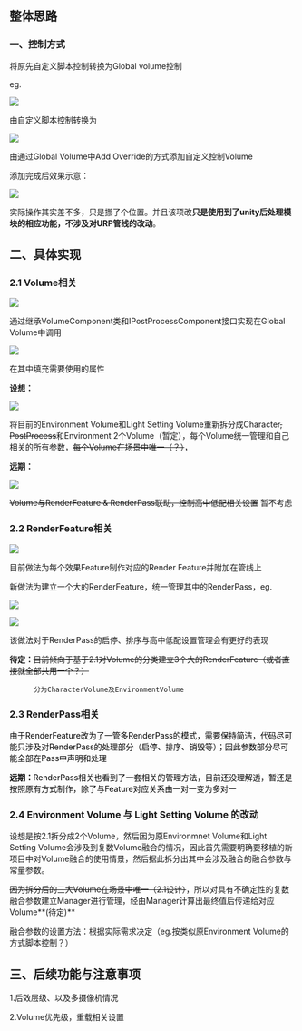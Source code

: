 ## 整体思路
### 一、控制方式
将原先自定义脚本控制转换为Global volume控制

eg.

![](https://cdn.nlark.com/yuque/0/2024/png/45354151/1718677494650-c00de766-5ac9-4ade-8761-b3b72bf4289a.png)

由自定义脚本控制转换为

![](https://cdn.nlark.com/yuque/0/2024/png/45354151/1718677813492-88560188-4094-4604-b047-58f222b6db98.png)

由通过Global Volume中Add Override的方式添加自定义控制Volume

添加完成后效果示意：

![](https://cdn.nlark.com/yuque/0/2024/png/45354151/1718678170150-3a3fa29b-d476-42d8-9cc3-2f6f5890fb13.png)

实际操作其实差不多，只是挪了个位置。并且该项改**只是使用到了unity后处理模块的相应功能，不涉及对URP管线的改动**。



## 二、具体实现
### 2.1 Volume相关
![](https://cdn.nlark.com/yuque/0/2024/png/45354151/1718680589309-5ba21f38-6acd-487b-8906-64b87812c88f.png)

通过继承VolumeComponent类和IPostProcessComponent接口实现在Global Volume中调用

![](https://cdn.nlark.com/yuque/0/2024/png/45354151/1718680876027-28394523-02b8-40d1-9245-3ea3a6dd6c24.png)

在其中填充需要使用的属性



**设想：**

![](https://cdn.nlark.com/yuque/0/2024/png/45354151/1718681319550-0762547f-0ab1-4167-9db3-06b08eb2ccb7.png)

将目前的Environment Volume和Light Setting Volume重新拆分成Character~~, PostProcess~~和Environment 2个Volume（暂定），每个Volume统一管理和自己相关的所有参数，~~每个Volume在场景中唯一（？）~~，







**远期：**

![](https://cdn.nlark.com/yuque/0/2024/png/45354151/1718681673867-2fd21330-baa9-42dc-ac33-c2cedd9afee9.png)

~~Volume与RenderFeature & RenderPass联动，控制高中低配相关设置~~  暂不考虑



### 2.2 RenderFeature相关
![](https://cdn.nlark.com/yuque/0/2024/png/45354151/1718676309375-760bd624-ad98-403e-8fa0-411a1353aeaf.png)

目前做法为每个效果Feature制作对应的Render Feature并附加在管线上

新做法为建立一个大的RenderFeature，统一管理其中的RenderPass，eg.

![](https://cdn.nlark.com/yuque/0/2024/png/45354151/1718682898190-af26d2d7-5e21-4366-b89c-293d2110615c.png)

![](https://cdn.nlark.com/yuque/0/2024/png/45354151/1718682935614-16c04ce9-c96f-457b-ace8-62494615d1fa.png)

该做法对于RenderPass的启停、排序与高中低配设置管理会有更好的表现



**待定：**~~目前倾向于基于2.1对Volume的分类建立3个大的RenderFeature（或者直接就全部共用一个？）~~

          分为CharacterVolume及EnvironmentVolume



### 2.3 RenderPass相关
<font style="color:#000000;">由于RenderFeature改为了一管多RenderPass的模式，需要保持简洁，代码尽可能只涉及对RenderPass的处理部分（启停、排序、销毁等）；因此参数部分尽可能全部在Pass中声明和处理</font>

**<font style="color:#000000;"></font>**

**<font style="color:#000000;">远期：</font>**<font style="color:#000000;">RenderPass相关也看到了一套相关的管理方法，目前还没理解透，暂还是按照原有方式制作，除了与Feature对应关系由一对一变为多对一</font>



### 2.4 Environment Volume 与 Light Setting Volume 的改动
设想是按2.1拆分成2个Volume，然后因为原Environmnet Volume和Light Setting Volume会涉及到复数Volume融合的情况，因此首先需要明确要移植的新项目中对Volume融合的使用情景，然后据此拆分出其中会涉及融合的融合参数与常量参数。



~~因为拆分后的三大Volume在场景中唯一（2.1设计）~~，所以对具有不确定性的复数融合参数建立Manager进行管理，经由Manager计算出最终值后传递给对应Volume**(待定)**



融合参数的设置方法：根据实际需求决定（eg.按类似原Environment Volume的方式脚本控制？）

## 三、后续功能与注意事项
1.后效层级、以及多摄像机情况

2.Volume优先级，重载相关设置

